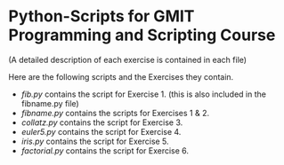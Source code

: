 # Python-Scripts for GMIT Programming and Scripting Course
(A detailed description of each exercise is contained in each file)

Here are the following scripts and the Exercises they contain.

- *fib.py* contains the script for Exercise 1. (this is also included in the fibname.py file)
- *fibname.py* contains the scripts for Exercises 1 & 2.
- *collatz.py* contains the script for Exercise 3.
- *euler5.py* contains the script for Exercise 4.
- *iris.py* contains the script for Exercise 5.
- *factorial.py* contains the script for Exercise 6.
